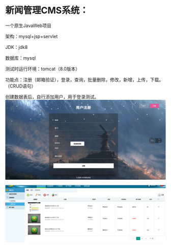 # 新闻管理CMS系统：
一个原生JavaWeb项目

架构：mysql+jsp+servlet

JDK：jdk8

数据库：mysql

测试时运行环境：tomcat（8.0版本）

功能点：注册（邮箱验证），登录，查询，批量删除，修改，新增，上传，下载。（CRUD语句）

创建数据表后，自行添加用户，用于登录测试。
![图片404](https://github.com/Snykta/GalaCMS/blob/master/WebContent/images/Snipaste_2019-05-20_11-19-43.png)

![图片404](https://github.com/Snykta/GalaCMS/blob/master/WebContent/images/ne_nwes.png)
